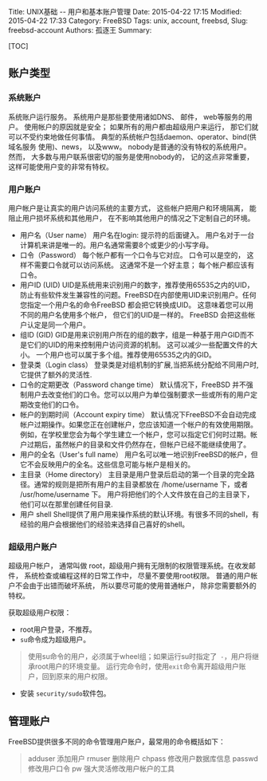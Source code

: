 Title: UNIX基础 -- 用户和基本账户管理
Date: 2015-04-22 17:15
Modified: 2015-04-22 17:33
Category: FreeBSD
Tags: unix, account, freebsd,
Slug: freebsd-account
Authors: 孤逐王
Summary:

[TOC]

## 账户类型

### 系统账户

系统账户运行服务。
系统用户是那些要使用诸如DNS、 邮件， web等服务的用户。 使用帐户的原因就是安全； 如果所有的用户都由超级用户来运行， 那它们就可以不受约束地做任何事情。
典型的系统帐户包括daemon、operator、bind(供 域名服务 使用)、news， 以及www。
nobody是普通的没有特权的系统用户。 然而， 大多数与用户联系很密切的服务是使用nobody的， 记的这点非常重要， 这样可能使用户变的非常有特权。

### 用户账户

用户帐户是让真实的用户访问系统的主要方式， 这些帐户把用户和环境隔离， 能阻止用户损坏系统和其他用户， 在不影响其他用户的情况之下定制自己的环境。
- 用户名（User name）
用户名在login: 提示符的后面键入。 用户名对于一台计算机来讲是唯一的。用户名通常需要8个或更少的小写字母。
- 口令（Password）
每个帐户都有一个口令与它对应。 口令可以是空的， 这样不需要口令就可以访问系统。 这通常不是一个好主意； 每个帐户都应该有口令。
- 用户ID (UID)
UID是系统用来识别用户的数字，推荐使用65535之内的UID，防止有些软件发生兼容性的问题。FreeBSD在内部使用UID来识别用户。任何您指定一个用户名的命令FreeBSD 都会把它转换成UID。 这意味着您可以用不同的用户名使用多个帐户， 但它们的UID是一样的。 FreeBSD 会把这些帐户认定是同一个用户。
- 组ID (GID)
GID是用来识别用户所在的组的数字，组是一种基于用户GID而不是它们的UID的用来控制用户访问资源的机制。 这可以减少一些配置文件的大小。 一个用户也可以属于多个组。推荐使用65535之内的GID。
- 登录类（Login class）
登录类是对组机制的扩展,当把系统分配给不同用户时,它提供了额外的灵活性.
- 口令的定期更改（Password change time）
默认情况下，FreeBSD 并不强制用户去改变他们的口令。您可以以用户为单位强制要求一些或所有的用户定期改变他们的口令。
- 帐户的到期时间（Account expiry time）
默认情况下FreeBSD不会自动完成帐户过期操作。如果您正在创建帐户，您应该知道一个帐户的有效使用期限。例如，在学校里您会为每个学生建立一个帐户，您可以指定它们何时过期。帐户过期后，虽然帐户的目录和文件仍然存在，但帐户已经不能继续使用了。
- 用户的全名（User's full name）
用户名可以唯一地识别FreeBSD的帐户，但它不会反映用户的全名。这些信息可能与帐户是相关的。
- 主目录（Home directory）
主目录是用户登录后启动的第一个目录的完全路径。通常的规则是把所有用户的主目录都放在 /home/username 下，或者 /usr/home/username 下。 用户将把他们的个人文件放在自己的主目录下，他们可以在那里创建任何目录.
- 用户 shell
Shell提供了用户用来操作系统的默认环境。有很多不同的shell，有经验的用户会根据他们的经验来选择自己喜好的shell。

### 超级用户账户

超级用户帐户， 通常叫做 root，超级用户拥有无限制的权限管理系统。在收发邮件， 系统检查或编程这样的日常工作中， 尽量不要使用root权限。 普通的用户帐户不会由于出错而破坏系统， 所以要尽可能的使用普通帐户， 除非您需要额外的特权。

获取超级用户权限：
- root用户登录，不推荐。
- `su`命令成为超级用户。

> 使用su命令的用户，必须属于wheel组；如果运行su时指定了` -`，用户将继承root用户的环境变量。
运行完命令时，使用`exit`命令离开超级用户账户，回到原来的用户权限。

- 安装 `security/sudo`软件包。

## 管理账户

FreeBSD提供很多不同的命令管理用户账户，最常用的命令概括如下：

> adduser 添加用户
rmuser 删除用户
chpass 修改用户数据库信息
passwd 修改用户口令
pw 强大灵活修改用户帐户的工具
